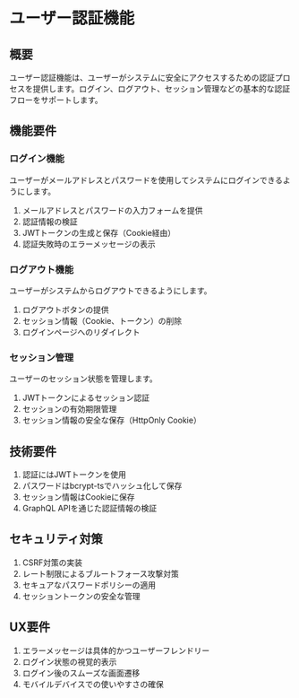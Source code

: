 # ユーザー認証機能

## 概要

ユーザー認証機能は、ユーザーがシステムに安全にアクセスするための認証プロセスを提供します。ログイン、ログアウト、セッション管理などの基本的な認証フローをサポートします。

## 機能要件

### ログイン機能

ユーザーがメールアドレスとパスワードを使用してシステムにログインできるようにします。

1. メールアドレスとパスワードの入力フォームを提供
2. 認証情報の検証
3. JWTトークンの生成と保存（Cookie経由）
4. 認証失敗時のエラーメッセージの表示

### ログアウト機能

ユーザーがシステムからログアウトできるようにします。

1. ログアウトボタンの提供
2. セッション情報（Cookie、トークン）の削除
3. ログインページへのリダイレクト

### セッション管理

ユーザーのセッション状態を管理します。

1. JWTトークンによるセッション認証
2. セッションの有効期限管理
3. セッション情報の安全な保存（HttpOnly Cookie）

## 技術要件

1. 認証にはJWTトークンを使用
2. パスワードはbcrypt-tsでハッシュ化して保存
3. セッション情報はCookieに保存
4. GraphQL APIを通じた認証情報の検証

## セキュリティ対策

1. CSRF対策の実装
2. レート制限によるブルートフォース攻撃対策
3. セキュアなパスワードポリシーの適用
4. セッショントークンの安全な管理

## UX要件

1. エラーメッセージは具体的かつユーザーフレンドリー
2. ログイン状態の視覚的表示
3. ログイン後のスムーズな画面遷移
4. モバイルデバイスでの使いやすさの確保
